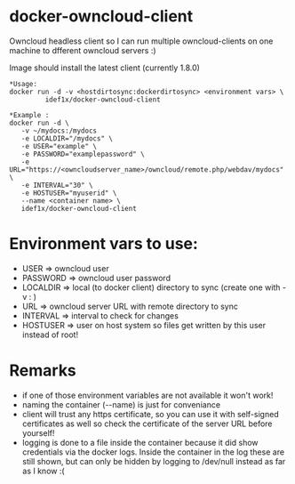 # docker-owncloud-client
Owncloud headless client so I can run multiple owncloud-clients on one machine to dfferent owncloud servers :)

Image should install the latest client (currently 1.8.0)

```
*Usage: 
docker run -d -v <hostdirtosync:dockerdirtosync> <environment vars> \ 
         idef1x/docker-owncloud-client 

*Example : 
docker run -d \
   -v ~/mydocs:/mydocs 
   -e LOCALDIR="/mydocs" \ 
   -e USER="example" \
   -e PASSWORD="examplepassword" \
   -e URL="https://<owncloudserver_name>/owncloud/remote.php/webdav/mydocs" \  
   -e INTERVAL="30" \
   -e HOSTUSER="myuserid" \ 
   --name <container name> \
   idef1x/docker-owncloud-client
```

# Environment vars to use:
* USER => owncloud user
* PASSWORD => owncloud user password
* LOCALDIR => local (to docker client) directory to sync (create one with -v <hostdir>:<dockerdir> )
* URL      => owncloud server URL with remote directory to sync
* INTERVAL => interval to check for changes 
* HOSTUSER => user on host system so files get written by this user instead of root!

# Remarks
* if one of those environment variables are not available it won't work!
* naming the container (--name) is just for conveniance
* client will trust any https certificate, so you can use it with self-signed certificates as well
  so check the certificate of the server URL before yourself!
* logging is done to a file inside the container because it did show credentials via the docker logs.
  Inside the container in the log these are still shown, but can only be hidden by logging to /dev/null
  instead as far as I know :(

